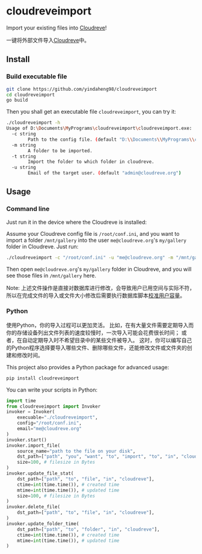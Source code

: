 # cloudreveimport

Import your existing files into [Cloudreve](https://github.com/cloudreve/Cloudreve)!

一键将外部文件导入[Cloudreve](https://github.com/cloudreve/Cloudreve)中。

## Install

### Build executable file

```sh
git clone https://github.com/yindaheng98/cloudreveimport
cd cloudreveimport
go build
```

Then you shall get an executable file `cloudreveimport`, you can try it:

```sh
./cloudreveimport -h
Usage of D:\Documents\MyPrograms\cloudreveimport\cloudreveimport.exe:
  -c string
        Path to the config file. (default "D:\\Documents\\MyPrograms\\cloudreveimport\\conf.ini")
  -m string
        A folder to be imported.
  -t string
        Import the folder to which folder in cloudreve.
  -u string
        Email of the target user. (default "admin@cloudreve.org")
```

## Usage

### Command line

Just run it in the device where the Cloudreve is installed:

Assume your Cloudreve config file is `/root/conf.ini`, and you want to import a folder `/mnt/gallery` into the user `me@cloudreve.org`'s `my/gallery` folder in Cloudreve.
Just run:

```sh
./cloudreveimport -c "/root/conf.ini" -u "me@cloudreve.org" -m "/mnt/gallery" -t "my/gallery"
```

Then open `me@cloudreve.org`'s `my/gallery` folder in Cloudreve, and you will see those files in `/mnt/gallery` here.

Note: 上述文件操作是直接对数据库进行修改，会导致用户已用空间与实际不符，所以在完成文件的导入或文件大小修改后需要执行数据库脚本[校准用户容量](https://docs.cloudreve.org/v/en/manage/db-script#xiao-zhun-yong-hu-rong-liang)。

### Python

使用Python，你的导入过程可以更加灵活。
比如，在有大量文件需要定期导入而你的存储设备列出文件列表的速度较慢时，一次导入可能会花费很长时间；
或者，在自动定期导入时不希望目录中的某些文件被导入。
这时，你可以编写自己的Python程序选择要导入哪些文件、删除哪些文件，还能修改文件或文件夹的创建和修改时间。

This project also provides a Python package for advanced usage:

```sh
pip install cloudreveimport
```

You can write your scripts in Python:

```python
import time
from cloudreveimport import Invoker
invoker = Invoker(
    execuable="./cloudreveimport",
    config="/root/conf.ini",
    email="me@cloudreve.org"
)
invoker.start()
invoker.import_file(
    source_name="path to the file on your disk",
    dst_path=["path", "you", "want", "to", "import", "to", "in", "cloudreve"],
    size=100, # filesize in Bytes
)
invoker.update_file_stat(
    dst_path=["path", "to", "file", "in", "cloudreve"],
    ctime=int(time.time()), # created time
    mtime=int(time.time()), # updated time
    size=100, # filesize in Bytes
)
invoker.delete_file(
    dst_path=["path", "to", "file", "in", "cloudreve"],
)
invoker.update_folder_time(
    dst_path=["path", "to", "folder", "in", "cloudreve"],
    ctime=int(time.time()), # created time
    mtime=int(time.time()), # updated time
)
```